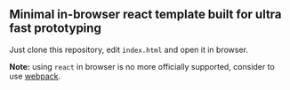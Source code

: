 ## Minimal in-browser react template built for ultra fast prototyping

Just clone this repository, edit ``index.html`` and open it in browser.

**Note:** using ``react`` in browser is no more officially supported, consider
to use [webpack](https://webpack.github.io/).
